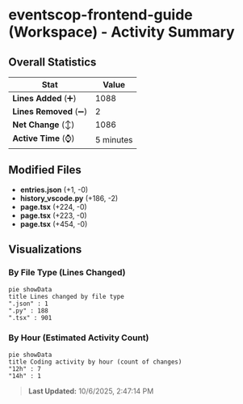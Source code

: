 # eventscop-frontend-guide (Workspace) - Activity Summary 

## Overall Statistics

| Stat                   | Value                                                             |
| ---------------------- | ----------------------------------------------------------------- |
| **Lines Added** (➕)   | 1088                                          |
| **Lines Removed** (➖) | 2                                        |
| **Net Change** (↕)    | 1086                |
| **Active Time** (⌚)   | 5 minutes |


## Modified Files
- **entries.json** (+1, -0)
- **history_vscode.py** (+186, -2)
- **page.tsx** (+224, -0)
- **page.tsx** (+223, -0)
- **page.tsx** (+454, -0)

## Visualizations

### By File Type (Lines Changed)

```mermaid
pie showData
title Lines changed by file type
".json" : 1
".py" : 188
".tsx" : 901
```

### By Hour (Estimated Activity Count)

```mermaid
pie showData
title Coding activity by hour (count of changes)
"12h" : 7
"14h" : 1
```


> **Last Updated:** 10/6/2025, 2:47:14 PM